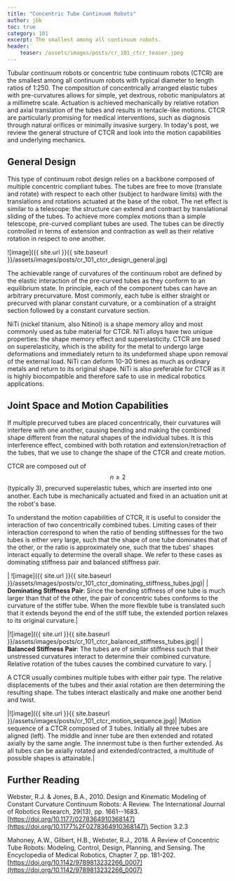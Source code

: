 ```yaml
---
title: "Concentric Tube Continuum Robots"
author: jbk
toc: true
category: 101
excerpt: The smallest among all continuum robots.
header:
    teaser: /assets/images/posts/cr_101_ctcr_teaser.jpeg
---
```

Tubular continuum robots or concentric tube continuum robots (CTCR) are
the smallest among all continuum robots with typical diameter to length
ratios of 1:250. The composition of concentrically arranged elastic
tubes with pre-curvatures allows for simple, yet dextrous, robotic
manipulators at a millimetre scale. Actuation is achieved mechanically
by relative rotation and axial translation of the tubes and results in
tentacle-like motions. CTCR are particularly promising for medical interventions, such as
diagnosis through natural orifices or minimally invasive surgery. In today's post, 
we review the general structure of CTCR and look into the motion capabilities and underlying mechanics. 

## General Design

This type of continuum robot design relies on a backbone composed of
multiple concentric compliant tubes. The tubes are free to move
(translate and rotate) with respect to each other (subject to hardware
limits) with the translations and rotations actuated at the base of the
robot. The net effect is similar to a telescope: the structure can
extend and contract by translational sliding of the tubes. To achieve
more complex motions than a simple telescope, pre-curved compliant tubes
are used. The tubes can be directly controlled in terms of extension and
contraction as well as their relative rotation in respect to one another. 

![image]({{ site.url }}{{ site.baseurl }}/assets/images/posts/cr_101_ctcr_design_general.jpg)

The achievable range of curvatures of the continuum
robot are defined by the elastic interaction of the pre-curved tubes as
they conform to an equilibrium state. In
principle, each of the component tubes can
have an arbitrary precurvature. Most commonly, each tube is either
straight or precurved with planar constant curvature, or a combination
of a straight section followed by a constant curvature section.

NiTi (nickel titanium, also Nitinol) is a shape memory alloy and most
commonly used as tube material for CTCR. NiTi alloys have two unique
properties: the shape memory effect and superelasticity. CTCR are based
on superelasticity, which is the ability for the metal to undergo large
deformations and immediately return to its undeformed shape upon removal
of the external load. NiTi can deform 10-30 times as much as ordinary
metals and return to its original shape. NiTi is also preferable for
CTCR as it is highly biocompatible and therefore safe to use in medical
robotics applications.

## Joint Space and Motion Capabilities

If multiple precurved tubes are placed concentrically, their curvatures
will interfere with one another, causing bending and making the combined
shape different from the natural shapes of the individual tubes. It is
this interference effect, combined with both rotation and
extension/retraction of the tubes, that we use to change the shape of
the CTCR and create motion.

CTCR are composed out of $$n \geq 2$$ (typically 3), precurved
superelastic tubes, which are inserted into one another. Each tube is
mechanically actuated and ﬁxed in an actuation unit at the robot's base.

To understand the motion capabilities of CTCR, it is useful to consider
the interaction of two concentrically combined tubes.
Limiting cases of their interaction correspond to when the ratio of bending stiffnesses for the two tubes is
either very large, such that the shape of one tube dominates that of the
other, or the ratio is approximately one, such that the
tubes' shapes interact equally to determine the overall
shape. We refer to these cases as dominating stiffness pair and balanced
stiffness pair.

| ![image]({{ site.url }}{{ site.baseurl }}/assets/images/posts/cr_101_ctcr_dominating_stiffness_tubes.jpg)|
| **Dominating Stiffness Pair**: Since the bending stiffness of one tube is much larger than that of the other, the pair of concentric tubes conforms to the curvature of the stiffer tube. When the more flexible tube is translated such that it extends beyond the end of the stiff tube, the extended portion relaxes to its original curvature.|

|![image]({{ site.url }}{{ site.baseurl }}/assets/images/posts/cr_101_ctcr_balanced_stiffness_tubes.jpg)|
| **Balanced Stiffness Pair**: The tubes are of similar stiffness such that their unstressed curvatures interact to determine their combined curvature. Relative rotation of the tubes causes the combined curvature to vary. |

A CTCR usually combines multiple tubes with either
pair type. The relative displacements of the
tubes and their axial rotation are then determining the resulting shape.
The tubes interact elastically and make one another bend and twist.

|![image]({{ site.url }}{{ site.baseurl }}/assets/images/posts/cr_101_ctcr_motion_sequence.jpg)|
|Motion sequence of a CTCR composed of 3 tubes. Initially all three tubes are aligned (left). The middle and inner tube are then extended and rotated axially by the same angle. The innermost tube is then further extended. As all tubes can be axially rotated and extended/contracted, a multitude of possible shapes is attainable.|


## Further Reading

Webster, R.J. & Jones, B.A., 2010. Design and Kinematic Modeling of
Constant Curvature Continuum Robots: A Review. The International Journal
of Robotics Research, 29(13), pp. 1661--1683.
[https://doi.org/10.1177/0278364910368147](https://doi.org/10.1177%2F0278364910368147)\
Section 3.2.3

Mahoney, A.W., Gilbert, H.B., Webster, R.J., 2018. A Review of
Concentric Tube Robots: Modeling, Control, Design, Planning, and
Sensing. The Encyclopedia of Medical Robotics, Chapter 7, pp. 181-202.
[https://doi.org/10.1142/9789813232266_0007](https://doi.org/10.1142/9789813232266_0007)

